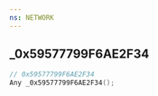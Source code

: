 ```yaml
---
ns: NETWORK
---
```

## _0x59577799F6AE2F34

```c
// 0x59577799F6AE2F34
Any _0x59577799F6AE2F34();
```

